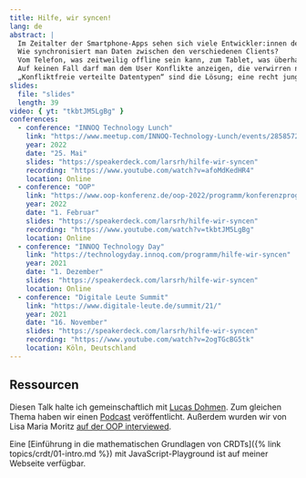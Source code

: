```yaml
---
title: Hilfe, wir syncen!
lang: de
abstract: |
  Im Zeitalter der Smartphone-Apps sehen sich viele Entwickler:innen dem immer wieder gleichen Problem ausgesetzt:
  Wie synchronisiert man Daten zwischen den verschiedenen Clients?
  Vom Telefon, was zeitweilig offline sein kann, zum Tablet, was überhaupt nur im WLAN hängt, zur Weboberfläche.
  Auf keinen Fall darf man dem User Konflikte anzeigen, die verwirren nur!
  „Konfliktfreie verteilte Datentypen“ sind die Lösung; eine recht junge Technologie, die verspricht, alle diese Probleme anzugehen.
slides:
  file: "slides"
  length: 39
video: { yt: "tkbtJM5LgBg" }
conferences:
  - conference: "INNOQ Technology Lunch"
    link: "https://www.meetup.com/INNOQ-Technology-Lunch/events/285857259/"
    year: 2022
    date: "25. Mai"
    slides: "https://speakerdeck.com/larsrh/hilfe-wir-syncen"
    recording: "https://www.youtube.com/watch?v=afoMdKedHR4"
    location: Online
  - conference: "OOP"
    link: "https://www.oop-konferenz.de/oop-2022/programm/konferenzprogramm"
    year: 2022
    date: "1. Februar"
    slides: "https://speakerdeck.com/larsrh/hilfe-wir-syncen"
    recording: "https://www.youtube.com/watch?v=tkbtJM5LgBg"
    location: Online
  - conference: "INNOQ Technology Day"
    link: "https://technologyday.innoq.com/programm/hilfe-wir-syncen"
    year: 2021
    date: "1. Dezember"
    slides: "https://speakerdeck.com/larsrh/hilfe-wir-syncen"
    location: Online
  - conference: "Digitale Leute Summit"
    link: "https://www.digitale-leute.de/summit/21/"
    year: 2021
    date: "16. November"
    slides: "https://speakerdeck.com/larsrh/hilfe-wir-syncen"
    recording: "https://www.youtube.com/watch?v=2ogTGcBG5tk"
    location: Köln, Deutschland
---
```


## Ressourcen

Diesen Talk halte ich gemeinschaftlich mit [Lucas Dohmen](https://lucas.dohmen.io/).
Zum gleichen Thema haben wir einen [Podcast](https://www.innoq.com/de/podcast/099-crdt/) veröffentlicht.
Außerdem wurden wir von Lisa Maria Moritz [auf der OOP interviewed](https://software-architektur.tv/2022/02/01/folge105.html).

Eine [Einführung in die mathematischen Grundlagen von CRDTs]({% link topics/crdt/01-intro.md %}) mit JavaScript-Playground ist auf meiner Webseite verfügbar.
